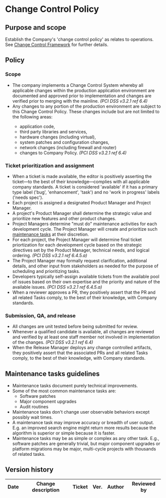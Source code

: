 # Change Control Policy

## Purpose and scope

Establish the Company's 'change control policy' as relates to operations. See [Change Control Framework](../Change%20Control%20Framework.md) for further details.

## Policy

### Scope

- <span id="DF5598C4-916B-4027-A4E1-DADFB5940C83">The company implements a Change Control System whereby all applicable changes within the production application environment are documented and approved prior to implementation and changes are verified prior to merging with the mainline.</span> *(PCI DSS v3.2.1 ref 6.4)*
- <span id="F8923F68-E801-4FEB-807C-2F02D0CAB825">Any changes to any portion of the production environment are subject to this Change Control Policy. These changes include but are not limited to the following areas:
  * application code,
  * third party libraries and services,
  * hardware changes (including virtual),
  * system patches and configuration changes,
  * network changes (including firewall and router)
  * changes to Company Policy.
</span> *(PCI DSS v3.2.1 ref 6.4)*

### Ticket prioritization and assignment

- <span id="EC18AA2E-0D59-4485-BB40-A2C99A3E9E95">When a ticket is made available, the editor is positively asserting the ticket—to the best of their knowledge—complies with all applicable company standards. A ticket is considered 'available' if it has a primary type label ('bug', 'enhancement', 'task') and no 'work in progress' labels ('needs spec').</span>
- <span id="362CB04E-FBA8-4EF2-B98B-D1898176F570">Each project is assigned a designated <role>Product Manager</role> and <role>Project Manager</role>.</span>
- <span id="BC3C93F7-A747-4D1C-8588-482276596DA9">A project's <role>Product Manager</role> shall determine the strategic value and prioritize new features and other product changes.</span>
- <span id="D3681778-DDA2-4989-85C2-E3FE9E8C0BC0"><role>Project Manager</role>s determine "must do" maintenance activities for each development cycle. The <role>Project Manager</role> will create and prioritize such [maintenance tasks](#maintenance-tasks-guidelines) at their discretion.</span>
- <span id="81DCD62B-2AE6-459E-B747-D8736A44D425">For each project, the <role>Project Manager</role> will determine final ticket priortization for each development cycle based on the strategic directives set by the <role>Product Manager</role>, technical needs, and logical ordering.</span> *(PCI DSS v3.2.1 ref 6.4.5.a)*
- <span id="BACCA3F0-6CF8-49FF-BAAC-42F9D94B2AAA">The <role>Project Manager</role> may formally request clarification, additional details, and other input from stakeholders as needed for the purpose of scheduling and prioritizing tasks.</span>
- <span id="833D7BF6-059A-45E6-8B5F-66AEBDED4A4A">Developers typically self-assign available tickets from the available pool of issues based on their own expertise and the priority and nature of the available issues.</span> *(PCI DSS v3.2.1 ref 6.4.5.a)*
- <span id="F2DF6F2D-ED73-48F7-8A5C-FE86972ACC2F">When a reviewer approves a PR, they positively assert that the PR and all related Tasks comply, to the best of their knowledge, with Company standards.</span>

### Submission, QA, and release

- <span id="203A9735-D170-4DAF-87C0-97C6E829C6FA">All changes are unit tested before being submitted for review.</span>
- <span id="1B10638E-9511-4DF4-BA45-5ADD46158BF0">Whenever a qualified candidate is available, all changes are reviewed and verified by at least one staff member not involved in implementation of the changes.</span> *(PCI DSS v3.2.1 ref 6.4)*
- <span id="F9C9884C-F82C-44D4-81D0-BE66CF72CAC4">When the <role>Release Manager</role> deploys any change controlled artifacts, they positively assert that the associated PRs and all related Tasks comply, to the best of their knowledge, with Company standards.</span>

## Maintenance tasks guidelines

* Maintenance tasks document purely technical improvements.
* Some of the most common maintenance tasks are:
  * Software patches
  * Major component upgrades
  * Audit routines
* Maintenance tasks don't change user observable behaviors except possibly wait times.
* A maintenance task may improve accuracy or breadth of user output. E.g. an improved search engine might return more results because the algorithm is superior or simple because it is faster.
* Maintenance tasks may be as simple or complex as any other task. E.g., software patches are generally trivial, but major component upgrades or platform migrations may be major, multi-cycle projects with thousands of related tasks.

## Version history

Date | Change description | Ticket | Ver. | Author | Reviewed by
-----|--------------------|--------|------------|--------|-------------


